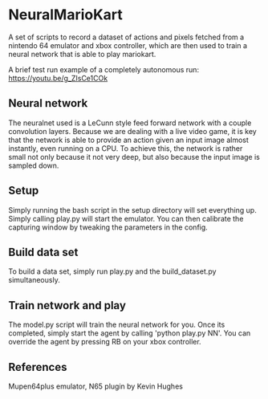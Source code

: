 # NeuralMarioKart
A set of scripts to record a dataset of actions and pixels fetched from a nintendo 64 emulator and xbox controller, which are then used to train a neural network that is able to play mariokart.

A brief test run example of a completely autonomous run:
https://youtu.be/g_ZIsCe1COk

## Neural network
The neuralnet used is a LeCunn style feed forward network with a couple convolution layers. Because we are dealing with a live video game, it is key that the network is able to provide an action given an input image almost instantly, even running on a CPU. To achieve this, the network is rather small not only because it not very deep, but also because the input image is sampled down.

## Setup
Simply running the bash script in the setup directory will set everything up. Simply calling play.py will start the emulator. You can then calibrate the capturing window by tweaking the parameters in the config.

## Build data set
To build a data set, simply run play.py and the build_dataset.py simultaneously.

## Train network and play
The model.py script will train the neural network for you. Once its completed, simply start the agent by calling 'python play.py NN'. You can override the agent by pressing RB on your xbox controller. 

## References
Mupen64plus emulator, N65 plugin by Kevin Hughes 
